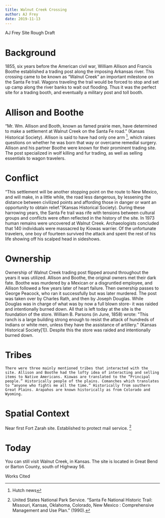 ```yaml
---
title: Walnut Creek Crossing
author: AJ Frey
date: 2019-11-13
---
```

AJ Frey
Site Rough Draft

# Background

1855, six years before the American civil war, William Allison and Francis Boothe established a trading post along the imposing Arkansas river. This crossing came to be known as “Walnut Creek” an important milestone on the Santa Fe trail. Wagons traveling the trail would be forced to stop and set up camp along the river banks to wait out flooding. Thus it was the perfect site for a trading booth, and eventually a military post and toll booth. 

# Allison and Boothe

“Mr. Wm. Allison and Booth, known as famed prairie men, have determined to make a settlement at Walnut Creek on the Santa Fe road.” (Kansas Historical Society). Allison is said to have had only one arm [^7], which raises questions on whether he was born that way or overcame remedial surgery. Allison and his partner Boothe were known for their prominent trading site. The post specialized in wolf killing and fur trading, as well as selling essentials to wagon travelers. 

# Conflict

“This settlement will be another stopping point on the route to New Mexico, and will make, in a little while, the road less dangerous, by lessening the distance between civilized points and affording those in danger or want an opportunity to obtain relief.”(Kansas Historical Society). During these harrowing years, the Santa Fe trail was rife with tensions between cultural groups and conflicts were often reflected in the history of the site. In 1973 human remains were uncovered at Walnut Creek. Archaeologists concluded that 140 individuals were massacred by Kiowas warrier. Of the unfortunate travelers, one boy of fourteen survived the attack and spent the rest of his life showing off his scalped head in sideshows. 


# Ownership

Ownership of Walnut Creek trading post flipped around throughout the years it was utilized. Allison and Boothe, the original owners met their dark fate. Boothe was murdered by a Mexican or a disgruntled employee, and Allison followed a few years later of heart failure. Then ownership passes to George Peacock, who ran it successfully but was later murdered. The post was taken over by Charles Rath, and then by Joseph Douglas. While Douglas was in charge of what was by now a full blown store- it was raided and intentionally burned down. All that is left today at the site is the foundation of the store. William B. Parsons (in June, 1858) wrote: "This ranch is a large building strong enough to resist the attack of hundreds of Indians or white men, unless they have the assistance of artillery." (Kansas Historical Society[1]). Despite this the store was raided and intentionally burned down. 




# Tribes

	There were three mainly mentioned tribes that interacted with the site. Allison and Boothe had the lofty idea of interacting and selling items to Native Americans. Kiowas are translated to the “Principal people.” Historically people of the plains. Comanches which translates to “anyone who fights me all the time.” Historically from southern Great Plains. Arapahos are known historically as from Colorado and Wyoming.
  
# Spatial Context

Near first Fort Zarah site. Established to protect mail service. [^4]

# Today

You can still visit Walnut Creek, in Kansas. The site is located in Great Bend or Barton County, south of Highway 56. 







Works Cited

[^1]: Barry, Louise “The Ranch at Walnut Creek Crossing.” Kansas Historical Society, (1971). https://www.kshs.org/p/the-ranch-at-walnut-creek-crossing/13210

[^2]: Kansas Historical Society. “The Walnut Creek Massacre.” (2017). https://www.kshs.org/kansapedia/walnut-creek-massacre/12139

[^3]: Weiser-Alexander, Kathy. “Barton County, Kansas on the Santa Fe Trail.”  (2019).https://www.legendsofamerica.com/ks-santafetrailbtco/

[^4]: United States National Park Service. “Santa Fe National Historic Trail: Missouri, Kansas, Oklahoma, Colorado, New Mexico : Comprehensive Management and Use Plan.” (1990).

[^5]: Phillips, Larry. “An Englishman’s Adventures on the Santa Fe Trail (1865–1889)” (2019).

[^6]: Beers, Henry. “Military Protection of the Santa Fé Trail to 1843.” New Mexico Historical Review. (1937).

[^7]: Hutch news







